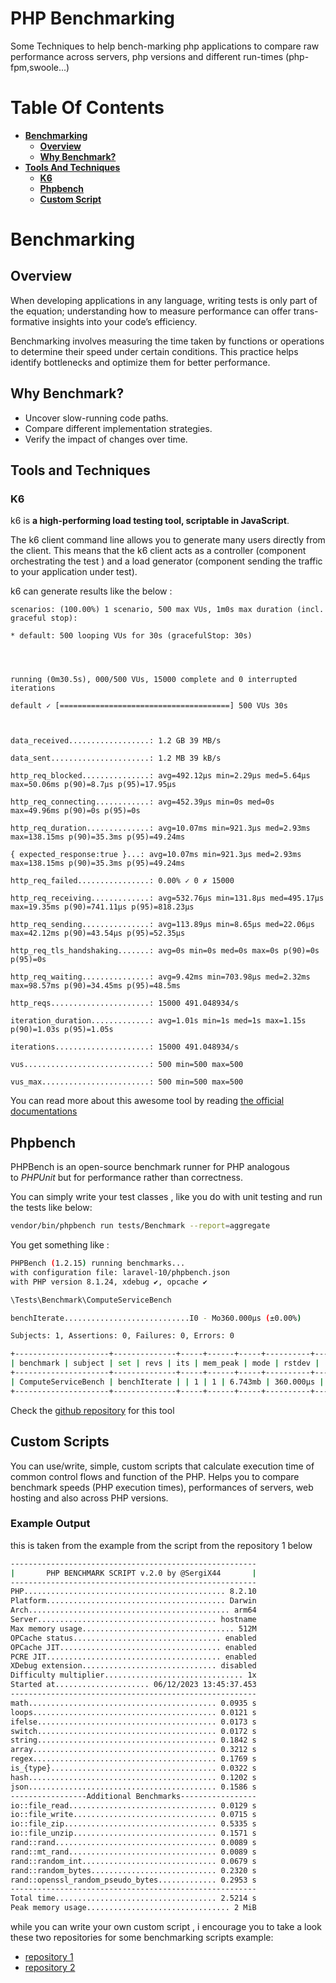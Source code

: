 # PHP Benchmarking

Some Techniques to help bench-marking php applications to compare raw performance across servers, php versions and different run-times (php-fpm,swoole...)


# Table Of Contents

- **[Benchmarking](#Benchmarking)**
    - **[Overview](#overview)**
    - **[Why Benchmark?](#why-becnhmark-?)**
- **[Tools And Techniques](#tools-and-techniques)**
	- **[K6](#k6)**
	- **[Phpbench](#phpbench)**
	- **[Custom Script](#custom-scripts)**



# Benchmarking

## Overview 
When developing applications in any language, writing tests is only part of the equation; understanding how to measure performance can offer trans-formative insights into your code’s efficiency.

Benchmarking involves measuring the time taken by functions or operations to determine their speed under certain conditions. This practice helps identify bottlenecks and optimize them for better performance.

## Why Benchmark?

- Uncover slow-running code paths.
- Compare different implementation strategies.
- Verify the impact of changes over time.


## Tools and Techniques

### K6

k6 is **a high-performing load testing tool, scriptable in JavaScript**.

The k6 client command line allows you to generate many users directly from the client. This means that the k6 client acts as a controller (component orchestrating the test ) and a load generator (component sending the traffic to your application under test).

k6 can generate results like the below :

```log
scenarios: (100.00%) 1 scenario, 500 max VUs, 1m0s max duration (incl. graceful stop):

* default: 500 looping VUs for 30s (gracefulStop: 30s)

  
  

running (0m30.5s), 000/500 VUs, 15000 complete and 0 interrupted iterations

default ✓ [======================================] 500 VUs 30s

  

data_received..................: 1.2 GB 39 MB/s

data_sent......................: 1.2 MB 39 kB/s

http_req_blocked...............: avg=492.12µs min=2.29µs med=5.64µs max=50.06ms p(90)=8.7µs p(95)=17.95µs

http_req_connecting............: avg=452.39µs min=0s med=0s max=49.96ms p(90)=0s p(95)=0s

http_req_duration..............: avg=10.07ms min=921.3µs med=2.93ms max=138.15ms p(90)=35.3ms p(95)=49.24ms

{ expected_response:true }...: avg=10.07ms min=921.3µs med=2.93ms max=138.15ms p(90)=35.3ms p(95)=49.24ms

http_req_failed................: 0.00% ✓ 0 ✗ 15000

http_req_receiving.............: avg=532.76µs min=131.8µs med=495.17µs max=19.35ms p(90)=741.11µs p(95)=818.23µs

http_req_sending...............: avg=113.89µs min=8.65µs med=22.06µs max=42.12ms p(90)=43.54µs p(95)=52.35µs

http_req_tls_handshaking.......: avg=0s min=0s med=0s max=0s p(90)=0s p(95)=0s

http_req_waiting...............: avg=9.42ms min=703.98µs med=2.32ms max=98.57ms p(90)=34.45ms p(95)=48.5ms

http_reqs......................: 15000 491.048934/s

iteration_duration.............: avg=1.01s min=1s med=1s max=1.15s p(90)=1.03s p(95)=1.05s

iterations.....................: 15000 491.048934/s

vus............................: 500 min=500 max=500

vus_max........................: 500 min=500 max=500
```

You can read more about this awesome tool by reading [the official documentations](https://k6.io/docs/)

## Phpbench

PHPBench is an open-source benchmark runner for PHP analogous to _PHPUnit_ but for performance rather than correctness.

You can simply write your test classes , like you do with unit testing and run the tests like below:

```bash
vendor/bin/phpbench run tests/Benchmark --report=aggregate
```

You get something like :

```bash
PHPBench (1.2.15) running benchmarks...
with configuration file: laravel-10/phpbench.json
with PHP version 8.1.24, xdebug ✔, opcache ✔

\Tests\Benchmark\ComputeServiceBench

benchIterate............................I0 - Mo360.000μs (±0.00%)

Subjects: 1, Assertions: 0, Failures: 0, Errors: 0

+---------------------+--------------+-----+------+-----+----------+-----------+--------+
| benchmark | subject | set | revs | its | mem_peak | mode | rstdev |
+---------------------+--------------+-----+------+-----+----------+-----------+--------+
| ComputeServiceBench | benchIterate | | 1 | 1 | 6.743mb | 360.000μs | ±0.00% |
+---------------------+--------------+-----+------+-----+----------+-----------+--------+
```

Check the [github repository](https://github.com/phpbench/phpbench) for this tool 


## Custom Scripts

You can use/write, simple, custom scripts that calculate execution time of common control flows and function of the PHP. Helps you to compare benchmark speeds (PHP execution times), performances of servers, web hosting and also across PHP versions.

### Example Output

this is taken from the example from the script from the repository 1 below

```bash
-------------------------------------------------------
|       PHP BENCHMARK SCRIPT v.2.0 by @SergiX44       |
-------------------------------------------------------
PHP............................................. 8.2.10
Platform........................................ Darwin
Arch............................................. arm64
Server........................................ hostname
Max memory usage.................................. 512M
OPCache status................................. enabled
OPCache JIT.................................... enabled
PCRE JIT....................................... enabled
XDebug extension.............................. disabled
Difficulty multiplier............................... 1x
Started at..................... 06/12/2023 13:45:37.453
-------------------------------------------------------
math.......................................... 0.0935 s
loops......................................... 0.0121 s
ifelse........................................ 0.0173 s
switch........................................ 0.0172 s
string........................................ 0.1842 s
array......................................... 0.3212 s
regex......................................... 0.1769 s
is_{type}..................................... 0.0322 s
hash.......................................... 0.1202 s
json.......................................... 0.1586 s
-----------------Additional Benchmarks-----------------
io::file_read................................. 0.0129 s
io::file_write................................ 0.0715 s
io::file_zip.................................. 0.5335 s
io::file_unzip................................ 0.1571 s
rand::rand.................................... 0.0089 s
rand::mt_rand................................. 0.0089 s
rand::random_int.............................. 0.0679 s
rand::random_bytes............................ 0.2320 s
rand::openssl_random_pseudo_bytes............. 0.2953 s
-------------------------------------------------------
Total time.................................... 2.5214 s
Peak memory usage................................ 2 MiB
```

while you can write your own custom script , i  encourage you to take a look these two repositories for some benchmarking scripts example:

- [repository 1](https://github.com/sergix44/php-benchmark-script/blob/master/README.md)
- [repository 2](https://github.com/vanilla-php/benchmark-php/blob/master/README.md)


